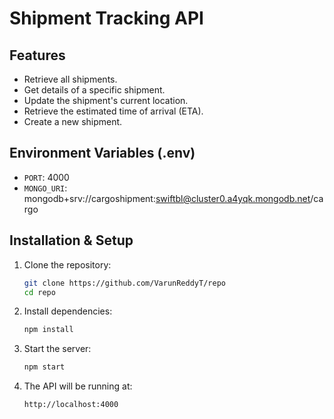 # Shipment Tracking API

## Features
- Retrieve all shipments.
- Get details of a specific shipment.
- Update the shipment's current location.
- Retrieve the estimated time of arrival (ETA).
- Create a new shipment.

## Environment Variables (.env)

- `PORT`: 4000
- `MONGO_URI`: mongodb+srv://cargoshipment:swiftbl@cluster0.a4yqk.mongodb.net/cargo

## Installation & Setup

1. Clone the repository:
   ```sh
   git clone https://github.com/VarunReddyT/repo
   cd repo
   ```
2. Install dependencies:
   ```sh
   npm install
   ```
3. Start the server:
   ```sh
   npm start
   ```
4. The API will be running at:
   ```sh
   http://localhost:4000
   ```



